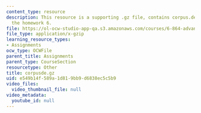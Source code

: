 ```yaml
---
content_type: resource
description: This resource is a supporting .gz file, contains corpus.de.txt file for
  the homework 6.
file: https://ol-ocw-studio-app-qa.s3.amazonaws.com/courses/6-864-advanced-natural-language-processing-fall-2005/e549b14f589a1d819bb9d6838ec5c5b9_corpusde.gz
file_type: application/x-gzip
learning_resource_types:
- Assignments
ocw_type: OCWFile
parent_title: Assignments
parent_type: CourseSection
resourcetype: Other
title: corpusde.gz
uid: e549b14f-589a-1d81-9bb9-d6838ec5c5b9
video_files:
  video_thumbnail_file: null
video_metadata:
  youtube_id: null
---
```

